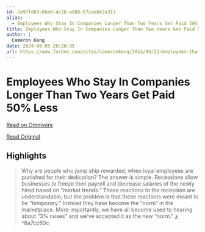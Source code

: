 ```yaml
---
id: 2e97fd83-8be6-4c28-a886-67cae0e2a317
alias:
  - Employees Who Stay In Companies Longer Than Two Years Get Paid 50% Less
title: Employees Who Stay In Companies Longer Than Two Years Get Paid 50% Less
author: |
  Cameron Keng
date: 2024-06-05 20:20:35
url: https://www.forbes.com/sites/cameronkeng/2014/06/22/employees-that-stay-in-companies-longer-than-2-years-get-paid-50-less/
---
```


# Employees Who Stay In Companies Longer Than Two Years Get Paid 50% Less

[Read on Omnivore](https://omnivore.app/me/https-www-forbes-com-sites-cameronkeng-2014-06-22-employees-that-18fe9d87af3)

[Read Original](https://www.forbes.com/sites/cameronkeng/2014/06/22/employees-that-stay-in-companies-longer-than-2-years-get-paid-50-less/)

## Highlights

> Why are people who jump ship rewarded, when loyal employees are punished for their dedication? The answer is simple. Recessions allow businesses to freeze their payroll and decrease salaries of the newly hired based on “market trends.” These reactions to the recession are understandable, but the problem is that these reactions were meant to be “temporary.” Instead they have become the “norm” in the marketplace. More importantly, we have all become used to hearing about “3% raises” and we’ve accepted it as the new “norm." [⤴️](https://omnivore.app/me/https-www-forbes-com-sites-cameronkeng-2014-06-22-employees-that-18fe9d87af3#6a7cc60c-7d07-481d-975e-a4aa6dc0b569)  ^6a7cc60c

